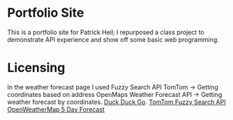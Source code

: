 # Portfolio Site
This is a portfolio site for Patrick Heil; I repurposed a class project to demonstrate API experience and show off some basic web programming.

# Licensing
In the weather forecast page I used
Fuzzy Search API TomTom -> Getting coordinates based on address
OpenMaps Weather Forecast API -> Getting weather forecast by coordinates.
[Duck Duck Go](https://duckduckgo.com).
[TomTom Fuzzy Search API](https://developer.tomtom.com/search-api/documentation/search-service/fuzzy-search)
[OpenWeatherMap 5 Day Forecast](https://openweathermap.org/forecast5)
